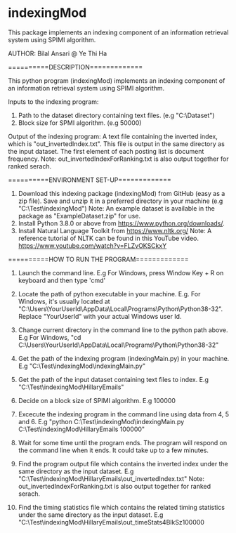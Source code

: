 # indexingMod
This package implements an indexing component of an information retrieval system using SPIMI algorithm.

AUTHOR: Bilal Ansari @ Ye Thi Ha

==========DESCRIPTION=============

This python program (indexingMod) implements an indexing component of an information retrieval system using SPIMI algorithm. 

Inputs to the indexing program: 
1. Path to the dataset directory containing text files. (e.g "C:\Dataset")
2. Block size for SPMI algorithm. (e.g 50000)

Output of the indexing program:
A text file containing the inverted index, which is "out_invertedIndex.txt". This file is output in the same directory as the input dataset. The first element of each posting list is document frequency.
Note: out_invertedIndexForRanking.txt is also output together for ranked serach.

==========ENVIRONMENT SET-UP=============
1. Download this indexing package (indexingMod) from GitHub (easy as a zip file). Save and unzip it in a preferred directory in your machine (e.g "C:\Test\indexingMod")
Note: An example dataset is available in the package as "ExampleDataset.zip" for use.
2. Install Python 3.8.0 or above from https://www.python.org/downloads/.
3. Install Natural Language Toolkit from https://www.nltk.org/
Note: A reference tutorial of NLTK can be found in this YouTube video. https://www.youtube.com/watch?v=FLZvOKSCkxY


==========HOW TO RUN THE PROGRAM=============
1. Launch the command line. 
E.g For Windows, press Window Key + R on keyboard and then type 'cmd'

2. Locate the path of python executable in your machine. 
E.g. For Windows, it's usually located at "C:\Users\YourUserId\AppData\Local\Programs\Python\Python38-32". Replace "YourUserId" with your actual Windows user Id.

3. Change current directory in the command line to the python path above.
E.g For Windows, "cd C:\Users\YourUserId\AppData\Local\Programs\Python\Python38-32"

4. Get the path of the indexing program (indexingMain.py) in your machine.
E.g "C:\Test\indexingMod\indexingMain.py"

5. Get the path of the input dataset containing text files to index.
E.g "C:\Test\indexingMod\HillaryEmails"

6. Decide on a block size of SPIMI algorithm.
E.g 100000

7. Excecute the indexing program in the command line using data from 4, 5 and 6.
E.g "python C:\Test\indexingMod\indexingMain.py C:\Test\indexingMod\HillaryEmails 100000"

8. Wait for some time until the program ends. The program will respond on the command line when it ends. It could take up to a few minutes.

9. Find the program output file which contains the inverted index under the same directory as the input dataset.
E.g "C:\Test\indexingMod\HillaryEmails\out_invertedIndex.txt"
Note: out_invertedIndexForRanking.txt is also output together for ranked serach.

10. Find the timing statistics file which contains the related timing statistics under the same directory as the input dataset.
E.g "C:\Test\indexingMod\HillaryEmails\out_timeStats4BlkSz100000
